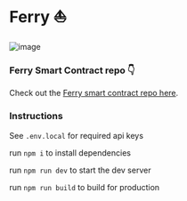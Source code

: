 
# Ferry ⛵

![image](https://user-images.githubusercontent.com/52714090/129492704-c1e0b2f1-fd0e-4376-842c-e3718a1ea2be.png)

### Ferry Smart Contract repo 👇

Check out the [Ferry smart contract repo here](https://github.com/BenSparksCode/ferry-contracts).


### Instructions

See `.env.local` for required api keys

run `npm i` to install dependencies

run `npm run dev` to start the dev server

run `npm run build` to build for production


